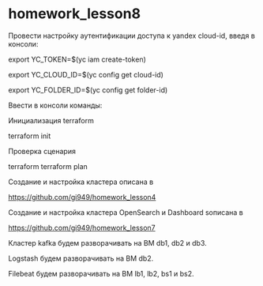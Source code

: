 # homework_lesson8
Провести настройку аутентификации доступа к yandex cloud-id, введя в консоли:

export YC_TOKEN=$(yc iam create-token)

export YC_CLOUD_ID=$(yc config get cloud-id)

export YC_FOLDER_ID=$(yc config get folder-id)

Ввести в консоли команды:

Инициализация terraform

terraform init

Проверка сценария

terraform terraform plan

Создание и настройка кластера описана в

https://github.com/gi949/homework_lesson4

Создание и настройка кластера OpenSearch и Dashboard sописана в

https://github.com/gi949/homework_lesson7

Кластер kafka будем разворачивать на ВМ db1, db2 и db3.

Logstash будем разворачивать на ВМ db2.

Filebeat  будем разворачивать на ВМ lb1, lb2, bs1 и bs2.








